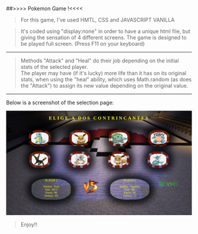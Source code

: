 ##>>>> Pokemon Game !<<<<
> For this game, I've used HMTL, CSS and JAVASCRIPT VANILLA

>It's coded using "display:none" in order to have a unique html file, but giving the sensation of 4 different screens.
The game is designed to be played full screen. (Press F11 on your keyboard)<br>
------------
>Methods "Attack" and "Heal" do their job depending on the initial stats of the selected player.<br>
The player may have (if it's lucky) more life than it has on its original stats, when using the "heal" ability, which uses Math.random (as does the "Attack") to assign its new value depending on the original value.

-------
Below is a screenshot of the selection page:

![Seleccion](./img/Captura%20de%20Juego%20Pokemon.png)

>Enjoy!!